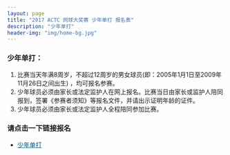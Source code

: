 ```yaml
---
layout: page
title: "2017 ACTC 网球大奖赛 少年单打 报名表"
description: "少年单打"
header-img: "img/home-bg.jpg"
---
```


### 少年单打：
1. 比赛当天年满8周岁，不超过12周岁的男女球员(即：2005年1月1日至2009年11月26日之间出生) ，均可报名参赛。
2. 少年球员必须由家长或法定监护人在网上报名。比赛当日由家长或监护人陪同报到，签署《参赛者须知》等报名文件，并请出示证明年龄的证件。
3. 少年球员必须由家长或法定监护人全程陪同参加比赛。

### 请点击一下链接报名
* <a href="https://www.eventbrite.com.au/e/2017-actc-tickets-38039649616?ref=elink" target="_blank" style="color:#005580">少年单打</a>
